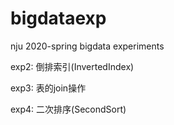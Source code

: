 # bigdataexp
nju 2020-spring bigdata experiments

exp2: 倒排索引(InvertedIndex)

exp3: 表的join操作

exp4: 二次排序(SecondSort)